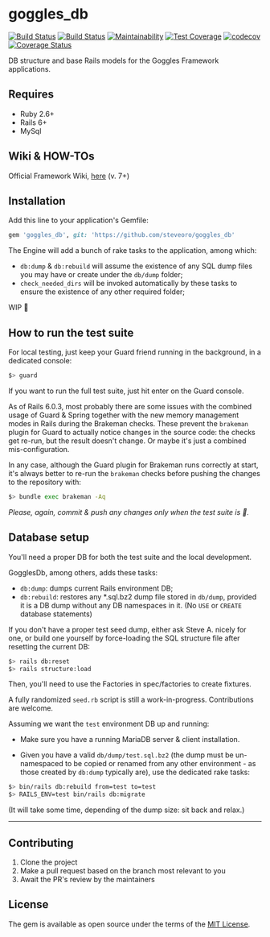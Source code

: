 # goggles_db

[![Build Status](https://semaphoreci.com/api/v1/steveoro/goggles_db/branches/master/shields_badge.svg)](https://semaphoreci.com/steveoro/goggles_db)
[![Build Status](https://steveoro.semaphoreci.com/badges/goggles_db/branches/master.svg)](https://steveoro.semaphoreci.com/projects/goggles_db)
[![Maintainability](https://api.codeclimate.com/v1/badges/ba9e005076a6aa97f788/maintainability)](https://codeclimate.com/github/steveoro/goggles_db/maintainability)
[![Test Coverage](https://api.codeclimate.com/v1/badges/ba9e005076a6aa97f788/test_coverage)](https://codeclimate.com/github/steveoro/goggles_db/test_coverage)
[![codecov](https://codecov.io/gh/steveoro/goggles_db/branch/master/graph/badge.svg?token=G4E7NVC4T4)](undefined)
[![Coverage Status](https://coveralls.io/repos/github/steveoro/goggles_db/badge.svg?branch=master)](https://coveralls.io/github/steveoro/goggles_db?branch=master)

DB structure and base Rails models for the Goggles Framework applications.


## Requires

- Ruby 2.6+
- Rails 6+
- MySql


## Wiki & HOW-TOs

Official Framework Wiki, [here](https://github.com/steveoro/goggles_db/wiki) (v. 7+)



## Installation

Add this line to your application's Gemfile:

```ruby
gem 'goggles_db', git: 'https://github.com/steveoro/goggles_db'
```

The Engine will add a bunch of rake tasks to the application, among which:

- `db:dump` & `db:rebuild` will assume the existence of any SQL dump files you may have or create under the `db/dump` folder;
- `check_needed_dirs` will be invoked automatically by these tasks to ensure the existence of any other required folder;

WIP :construction:



## How to run the test suite

For local testing, just keep your Guard friend running in the background, in a dedicated console:

```bash
$> guard
```

If you want to run the full test suite, just hit enter on the Guard console.

As of Rails 6.0.3, most probably there are some issues with the combined usage of Guard & Spring together with the new memory management modes in Rails during the Brakeman checks. These prevent the `brakeman` plugin for Guard to actually notice changes in the source code: the checks get re-run, but the result doesn't change. Or maybe it's just a combined mis-configuration.

In any case, although the Guard plugin for Brakeman runs correctly at start, it's always better to re-run the `brakeman` checks before pushing the changes to the repository with:

```bash
$> bundle exec brakeman -Aq
```

_Please, again, commit & push any changes only when the test suite is :green_heart:._



## Database setup

You'll need a proper DB for both the test suite and the local development.

GogglesDb, among others, adds these tasks:

- `db:dump`: dumps current Rails environment DB;
- `db:rebuild`: restores any *.sql.bz2 dump file stored in `db/dump`, provided it is a DB dump without any DB namespaces in it. (No `USE` or `CREATE` database statements)

If you don't have a proper test seed dump, either ask Steve A. nicely for one, or build one yourself by force-loading the SQL structure file after resetting the current DB:

```bash
$> rails db:reset
$> rails structure:load
```

Then, you'll need to use the Factories in spec/factories to create fixtures.

A fully randomized `seed.rb` script is still a work-in-progress. Contributions are welcome.

Assuming we want the `test` environment DB up and running:

- Make sure you have a running MariaDB server & client installation.

- Given you have a valid `db/dump/test.sql.bz2` (the dump must be un-namespaced to be copied or renamed from any other environment - as those created by `db:dump` typically are), use the dedicated rake tasks:

```bash
$> bin/rails db:rebuild from=test to=test
$> RAILS_ENV=test bin/rails db:migrate
```

(It will take some time, depending of the dump size: sit back and relax.)


* * *


## Contributing
1. Clone the project
2. Make a pull request based on the branch most relevant to you
3. Await the PR's review by the maintainers


## License
The gem is available as open source under the terms of the [MIT License](https://opensource.org/licenses/MIT).
